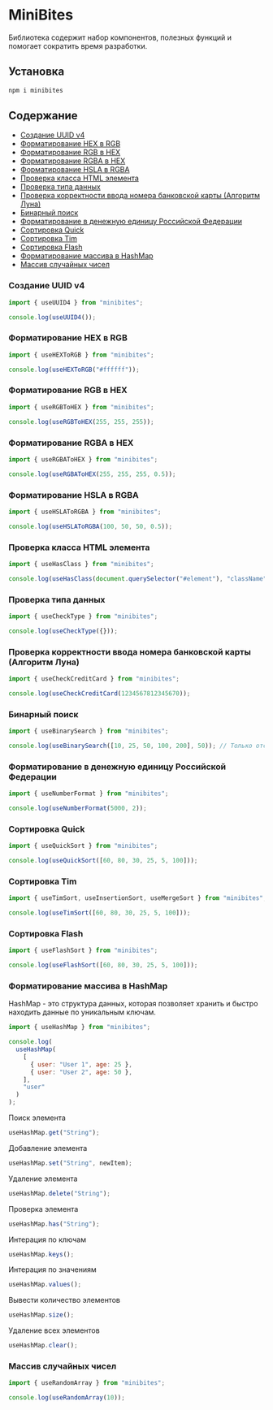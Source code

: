 # MiniBites

Библиотека содержит набор компонентов, полезных функций и помогает сократить время разработки.

## Установка

```bash
npm i minibites
```

## Содержание

- [Создание UUID v4](#Создание-UUID-v4)
- [Форматирование HEX в RGB](#Форматирование-HEX-в-RGB)
- [Форматирование RGB в HEX](#Форматирование-RGB-в-HEX)
- [Форматирование RGBA в HEX](#Форматирование-RGBA-в-HEX)
- [Форматирование HSLA в RGBA](#Форматирование-HSLA-в-RGBA)
- [Проверка класса HTML элемента](#Проверка-класса-HTML-элемента)
- [Проверка типа данных](#Проверка-типа-данных)
- [Проверка корректности ввода номера банковской карты (Алгоритм Луна)](<#Проверка-корректности-ввода-номера-банковской-карты-(Алгоритм-Луна)>)
- [Бинарный поиск](#Бинарный-поиск)
- [Форматирование в денежную единицу Российской Федерации](#Форматирование-в-денежную-единицу-Российской-Федерации)
- [Сортировка Quick](#Сортировка-Quick)
- [Сортировка Tim](#Сортировка-Tim)
- [Сортировка Flash](#Сортировка-Flash)
- [Форматирование массива в HashMap](#Форматирование-массива-в-HashMap)
- [Массив случайных чисел](#Массив-случайных-чисел)

### Создание UUID v4

```js
import { useUUID4 } from "minibites";

console.log(useUUID4());
```

### Форматирование HEX в RGB

```js
import { useHEXToRGB } from "minibites";

console.log(useHEXToRGB("#ffffff"));
```

### Форматирование RGB в HEX

```js
import { useRGBToHEX } from "minibites";

console.log(useRGBToHEX(255, 255, 255));
```

### Форматирование RGBA в HEX

```js
import { useRGBAToHEX } from "minibites";

console.log(useRGBAToHEX(255, 255, 255, 0.5));
```

### Форматирование HSLA в RGBA

```js
import { useHSLAToRGBA } from "minibites";

console.log(useHSLAToRGBA(100, 50, 50, 0.5));
```

### Проверка класса HTML элемента

```js
import { useHasClass } from "minibites";

console.log(useHasClass(document.querySelector("#element"), "className"));
```

### Проверка типа данных

```js
import { useCheckType } from "minibites";

console.log(useCheckType({}));
```

### Проверка корректности ввода номера банковской карты (Алгоритм Луна)

```js
import { useCheckCreditCard } from "minibites";

console.log(useCheckCreditCard(1234567812345670));
```

### Бинарный поиск

```js
import { useBinarySearch } from "minibites";

console.log(useBinarySearch([10, 25, 50, 100, 200], 50)); // Только отсортированные массивы
```

### Форматирование в денежную единицу Российской Федерации

```js
import { useNumberFormat } from "minibites";

console.log(useNumberFormat(5000, 2));
```

### Сортировка Quick

```js
import { useQuickSort } from "minibites";

console.log(useQuickSort([60, 80, 30, 25, 5, 100]));
```

### Сортировка Tim

```js
import { useTimSort, useInsertionSort, useMergeSort } from "minibites";

console.log(useTimSort([60, 80, 30, 25, 5, 100]));
```

### Сортировка Flash

```js
import { useFlashSort } from "minibites";

console.log(useFlashSort([60, 80, 30, 25, 5, 100]));
```

### Форматирование массива в HashMap

HashMap - это структура данных, которая позволяет хранить и быстро находить данные по уникальным ключам.

```js
import { useHashMap } from "minibites";

console.log(
  useHashMap(
    [
      { user: "User 1", age: 25 },
      { user: "User 2", age: 50 },
    ],
    "user"
  )
);
```

Поиск элемента

```js
useHashMap.get("String");
```

Добавление элемента

```js
useHashMap.set("String", newItem);
```

Удаление элемента

```js
useHashMap.delete("String");
```

Проверка элемента

```js
useHashMap.has("String");
```

Интерация по ключам

```js
useHashMap.keys();
```

Интерация по значениям

```js
useHashMap.values();
```

Вывести количество элементов

```js
useHashMap.size();
```

Удаление всех элементов

```js
useHashMap.clear();
```

### Массив случайных чисел

```js
import { useRandomArray } from "minibites";

console.log(useRandomArray(10));
```
